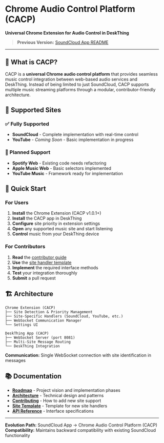 # Chrome Audio Control Platform (CACP)

**Universal Chrome Extension for Audio Control in DeskThing**

> **Previous Version:** [SoundCloud App README](../old/readme-old.md)

---

## 🎯 **What is CACP?**

CACP is a **universal Chrome audio control platform** that provides seamless music control integration between web-based audio services and DeskThing. Instead of being limited to just SoundCloud, CACP supports multiple music streaming platforms through a modular, contributor-friendly architecture.

## 🎵 **Supported Sites**

### **✅ Fully Supported**
- **SoundCloud** - Complete implementation with real-time control
- **YouTube** - *Coming Soon* - Basic implementation in progress

### **🚧 Planned Support**
- **Spotify Web** - Existing code needs refactoring
- **Apple Music Web** - Basic selectors implemented
- **YouTube Music** - Framework ready for implementation

## 🚀 **Quick Start**

### **For Users**
1. **Install** the Chrome Extension (CACP v1.0.1+)
2. **Install** the CACP app in DeskThing
3. **Configure** site priority in extension settings
4. **Open** any supported music site and start listening
5. **Control** music from your DeskThing device

### **For Contributors**
1. **Read** the [contributor guide](./contributing.md)
2. **Use** the [site handler template](./site-template.md)
3. **Implement** the required interface methods
4. **Test** your integration thoroughly
5. **Submit** a pull request

## 🏗️ **Architecture**

```
Chrome Extension (CACP)
├── Site Detection & Priority Management
├── Site-Specific Handlers (SoundCloud, YouTube, etc.)
├── WebSocket Communication Manager
└── Settings UI

DeskThing App (CACP)
├── WebSocket Server (port 8081)
├── Multi-Site Message Routing
└── DeskThing Integration
```

**Communication:** Single WebSocket connection with site identification in messages

## 📚 **Documentation**

- **[Roadmap](./roadmap.md)** - Project vision and implementation phases
- **[Architecture](./architecture.md)** - Technical design and patterns
- **[Contributing](./contributing.md)** - How to add new site support
- **[Site Template](./site-template.md)** - Template for new site handlers
- **[API Reference](./api-reference.md)** - Interface specifications

---

**Evolution Path:** SoundCloud App → Chrome Audio Control Platform (CACP)  
**Compatibility:** Maintains backward compatibility with existing SoundCloud functionality
